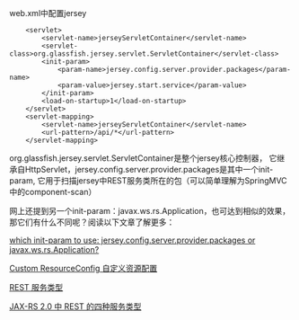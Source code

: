 web.xml中配置jersey
```
    <servlet>
        <servlet-name>jerseyServletContainer</servlet-name>
        <servlet-class>org.glassfish.jersey.servlet.ServletContainer</servlet-class>
        <init-param>
            <param-name>jersey.config.server.provider.packages</param-name>
            <param-value>jersey.start.service</param-value>
        </init-param>
        <load-on-startup>1</load-on-startup>
    </servlet>
    <servlet-mapping>
        <servlet-name>jerseyServletContainer</servlet-name>
        <url-pattern>/api/*</url-pattern>
    </servlet-mapping>
```

org.glassfish.jersey.servlet.ServletContainer是整个jersey核心控制器，
它继承自HttpServlet，jersey.config.server.provider.packages是其中一个init-param,
它用于扫描jersey中REST服务类所在的包（可以简单理解为SpringMVC中的component-scan）

网上还提到另一个init-param：javax.ws.rs.Application，也可达到相似的效果，那它们有什么不同呢？阅读以下文章了解更多：

[which init-param to use: jersey.config.server.provider.packages or javax.ws.rs.Application?](https://stackoverflow.com/questions/22994690/which-init-param-to-use-jersey-config-server-provider-packages-or-javax-ws-rs-a)

[Custom ResourceConfig 自定义资源配置](https://waylau.gitbooks.io/rest-in-action/content/docs/Custom%20ResourceConfig.html)

[REST 服务类型](https://www.jianshu.com/p/ae316fa2dcd0)

[JAX-RS 2.0 中 REST 的四种服务类型](https://segmentfault.com/a/1190000002489170)

